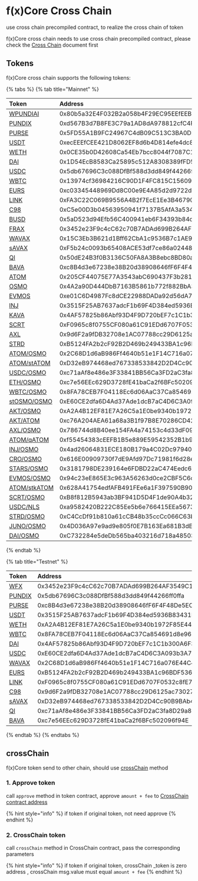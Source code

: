# f(x)Core Cross Chain

use cross chain precompiled contract, to realize the cross chain of token

f(x)Core cross chain needs to use cross chain precompiled contract, please check
the [Cross Chain](../precompiles/cross-chain.md#crossChain) document first

## Tokens

f(x)Core cross chain supports the following tokens:

{% tabs %}
{% tab title="Mainnet" %}

| Token                                                                                     | Address                                    |
|:------------------------------------------------------------------------------------------|:-------------------------------------------|
| [WPUNDIAI](https://pundiscan.io/evm/token/0x80b5a32E4F032B2a058b4F29EC95EEfEEB87aDcd)     | 0x80b5a32E4F032B2a058b4F29EC95EEfEEB87aDcd |
| [PUNDIX](https://pundiscan.io/evm/token/0xd567B3d7B8FE3C79a1AD8dA978812cfC4Fa05e75)       | 0xd567B3d7B8FE3C79a1AD8dA978812cfC4Fa05e75 |
| [PURSE](https://pundiscan.io/evm/token/0x5FD55A1B9FC24967C4dB09C513C3BA0DFa7FF687)        | 0x5FD55A1B9FC24967C4dB09C513C3BA0DFa7FF687 |
| [USDT](https://pundiscan.io/evm/token/0xecEEEfCEE421D8062EF8d6b4D814efe4dc898265)         | 0xecEEEfCEE421D8062EF8d6b4D814efe4dc898265 |
| [WETH](https://pundiscan.io/evm/token/0x0CE35b0D42608Ca54Eb7bcc8044f7087C18E7717)         | 0x0CE35b0D42608Ca54Eb7bcc8044f7087C18E7717 |
| [DAI](https://pundiscan.io/evm/token/0x1D54EcB8583Ca25895c512A8308389fFD581F9c9)          | 0x1D54EcB8583Ca25895c512A8308389fFD581F9c9 |
| [USDC](https://pundiscan.io/evm/token/0x5db67696C3c088DfBf588d3dd849f44266ff0ffa)         | 0x5db67696C3c088DfBf588d3dd849f44266ff0ffa |
| [WBTC](https://pundiscan.io/evm/token/0x13974cf36984216C90D1F4FC815C156092feA396)         | 0x13974cf36984216C90D1F4FC815C156092feA396 |
| [EURS](https://pundiscan.io/evm/token/0xc03345448969Dd8C00e9E4A85d2d9722d093aF8E)         | 0xc03345448969Dd8C00e9E4A85d2d9722d093aF8E |
| [LINK](https://pundiscan.io/evm/token/0xFA3C22C069B9556A4B2f7EcE1Ee3B467909f4864)         | 0xFA3C22C069B9556A4B2f7EcE1Ee3B467909f4864 |
| [C98](https://pundiscan.io/evm/token/0xC5e00D3b04563950941f7137B5AfA3a534F0D6d6)          | 0xC5e00D3b04563950941f7137B5AfA3a534F0D6d6 |
| [BUSD](https://pundiscan.io/evm/token/0x5aD523d94Efb56C400941eb6F34393b84c75ba39)         | 0x5aD523d94Efb56C400941eb6F34393b84c75ba39 |
| [FRAX](https://pundiscan.io/evm/token/0x3452e23F9c4cC62c70B7ADAd699B264AF3549C19)         | 0x3452e23F9c4cC62c70B7ADAd699B264AF3549C19 |
| [WAVAX](https://pundiscan.io/evm/token/0x15C3Eb3B621d1Bff62CbA1c9536B7c1AE9149b57)        | 0x15C3Eb3B621d1Bff62CbA1c9536B7c1AE9149b57 |
| [sAVAX](https://pundiscan.io/evm/token/0xF5b24c0093b65408ACE53df7ce86a02448d53b25)        | 0xF5b24c0093b65408ACE53df7ce86a02448d53b25 |
| [QI](https://pundiscan.io/evm/token/0x50dE24B3f0B3136C50FA8A3B8ebc8BD80a269ce5)           | 0x50dE24B3f0B3136C50FA8A3B8ebc8BD80a269ce5 |
| [BAVA](https://pundiscan.io/evm/token/0xc8B4d3e67238e38B20d38908646fF6F4F48De5EC)         | 0xc8B4d3e67238e38B20d38908646fF6F4F48De5EC |
| [ATOM](https://pundiscan.io/evm/token/0x205CF44075E77A3543abC690437F3b2819bc450a)         | 0x205CF44075E77A3543abC690437F3b2819bc450a |
| [OSMO](https://pundiscan.io/evm/token/0x4A2a90D444DbB7163B5861b772f882BbA394Ca67)         | 0x4A2a90D444DbB7163B5861b772f882BbA394Ca67 |
| [EVMOS](https://pundiscan.io/evm/token/0xe01C6D4987Fc8dCE22988DADa92d56dA701d0Fe0)        | 0xe01C6D4987Fc8dCE22988DADa92d56dA701d0Fe0 |
| [INJ](https://pundiscan.io/evm/token/0x3515F25AB7637adcF1b69F4D384ed5936B83431F)          | 0x3515F25AB7637adcF1b69F4D384ed5936B83431F |
| [KAVA](https://pundiscan.io/evm/token/0x4AF57825b86Abf93D4F9D720bEF7c1C1b300A6F3)         | 0x4AF57825b86Abf93D4F9D720bEF7c1C1b300A6F3 |
| [SCRT](https://pundiscan.io/evm/token/0xF0965c8f0755CF080a61C91EDd6707F0532c8fE7)         | 0xF0965c8f0755CF080a61C91EDd6707F0532c8fE7 |
| [AXL](https://pundiscan.io/evm/token/0x9d6F2a9fDB32708e1AC07788cc29D6125ac73027)          | 0x9d6F2a9fDB32708e1AC07788cc29D6125ac73027 |
| [STRD](https://pundiscan.io/evm/token/0xB5124FA2b2cF92B2D469b249433BA1c96BDF536D)         | 0xB5124FA2b2cF92B2D469b249433BA1c96BDF536D |
| [ATOM/OSMO](https://pundiscan.io/evm/token/0x2C68D1d6aB986Ff4640b51e1F14C716a076E44C4)    | 0x2C68D1d6aB986Ff4640b51e1F14C716a076E44C4 |
| [ATOM/stATOM](https://pundiscan.io/evm/token/0xD32eB974468ed767338533842D2D4Cc90B9BAb46)  | 0xD32eB974468ed767338533842D2D4Cc90B9BAb46 |
| [USDC/OSMO](https://pundiscan.io/evm/token/0xc71aAf8e486e3F33841BB56Ca3FD2aC3fa8D29a8)    | 0xc71aAf8e486e3F33841BB56Ca3FD2aC3fa8D29a8 |
| [ETH/OSMO](https://pundiscan.io/evm/token/0xc7e56EEc629D3728fE41baCa2f6BFc502096f94E)     | 0xc7e56EEc629D3728fE41baCa2f6BFc502096f94E |
| [WBTC/OSMO](https://pundiscan.io/evm/token/0x8FA78CEB7F04118Ec6d06AaC37Ca854691d8e963)    | 0x8FA78CEB7F04118Ec6d06AaC37Ca854691d8e963 |
| [stOSMO/OSMO](https://pundiscan.io/evm/token/0xE60CE2dfa6D4Ad37Ade1dcB7aC4D6C3A093b3A7E)  | 0xE60CE2dfa6D4Ad37Ade1dcB7aC4D6C3A093b3A7E |
| [AKT/OSMO](https://pundiscan.io/evm/token/0xA2A4B12EF81E7A26C5a1E0be9340b1972F85E44A)     | 0xA2A4B12EF81E7A26C5a1E0be9340b1972F85E44A |
| [AKT/ATOM](https://pundiscan.io/evm/token/0xc76A204AEA61a68a3B1f97B8E70286CD42B020D2)     | 0xc76A204AEA61a68a3B1f97B8E70286CD42B020D2 |
| [AXL/OSMO](https://pundiscan.io/evm/token/0x786744d8B40ee154FA4a74153c4d33dF09aBf015)     | 0x786744d8B40ee154FA4a74153c4d33dF09aBf015 |
| [ATOM/qATOM](https://pundiscan.io/evm/token/0xf55454383cEEFB1B5e889E59542352B1b928707d)   | 0xf55454383cEEFB1B5e889E59542352B1b928707d |
| [INJ/OSMO](https://pundiscan.io/evm/token/0x4ad26064831ECE180B179a4C02Dc97940AA77B17)     | 0x4ad26064831ECE180B179a4C02Dc97940AA77B17 |
| [CRO/OSMO](https://pundiscan.io/evm/token/0x616E00909730f7dE9Afd97Dc71981f6d28e2B0ca)     | 0x616E00909730f7dE9Afd97Dc71981f6d28e2B0ca |
| [STARS/OSMO](https://pundiscan.io/evm/token/0x3181798DE239164e6FDBD22aC474Eedc61bf821e)   | 0x3181798DE239164e6FDBD22aC474Eedc61bf821e |
| [EVMOS/OSMO](https://pundiscan.io/evm/token/0x94c23eE865E3c963A56263d0ce2CBF5C6cE7ce2d)   | 0x94c23eE865E3c963A56263d0ce2CBF5C6cE7ce2d |
| [ATOM/stkATOM](https://pundiscan.io/evm/token/0x628A41754edfAFB491FEe6a1F397590B9013E01B) | 0x628A41754edfAFB491FEe6a1F397590B9013E01B |
| [SCRT/OSMO](https://pundiscan.io/evm/token/0xB8f812B5943ab3BF941D5D4F1de90A4b326c5d8f)    | 0xB8f812B5943ab3BF941D5D4F1de90A4b326c5d8f |
| [USDC/NLS](https://pundiscan.io/evm/token/0xa9582420B222C85Ee5b6e766415EEa5673283A03)     | 0xa9582420B222C85Ee5b6e766415EEa5673283A03 |
| [STRD/OSMO](https://pundiscan.io/evm/token/0xC4CcDf91b810a61cCB48b35ccCc066C63bf94B4F)    | 0xC4CcDf91b810a61cCB48b35ccCc066C63bf94B4F |
| [JUNO/OSMO](https://pundiscan.io/evm/token/0x4D036A97e9ad9e805f0E7B163Ea681B3dE83B7BF)    | 0x4D036A97e9ad9e805f0E7B163Ea681B3dE83B7BF |
| [DAI/OSMO](https://pundiscan.io/evm/token/0xC732284e5deDb565ba403216d718a485038E55A6)     | 0xC732284e5deDb565ba403216d718a485038E55A6 |

{% endtab %}

{% tab title="Testnet" %}

| Token                                                                                      | Address                                    |
|:-------------------------------------------------------------------------------------------|:-------------------------------------------|
| [WFX](https://testnet.pundiscan.io/evm/token/0x3452e23F9c4cC62c70B7ADAd699B264AF3549C19)    | 0x3452e23F9c4cC62c70B7ADAd699B264AF3549C19 |
| [PUNDIX](https://testnet.pundiscan.io/evm/token/0x5db67696C3c088DfBf588d3dd849f44266ff0ffa) | 0x5db67696C3c088DfBf588d3dd849f44266ff0ffa |
| [PURSE](https://testnet.pundiscan.io/evm/token/0xc8B4d3e67238e38B20d38908646fF6F4F48De5EC)  | 0xc8B4d3e67238e38B20d38908646fF6F4F48De5EC |
| [USDT](https://testnet.pundiscan.io/evm/token/0x3515F25AB7637adcF1b69F4D384ed5936B83431F)   | 0x3515F25AB7637adcF1b69F4D384ed5936B83431F |
| [WETH](https://testnet.pundiscan.io/evm/token/0xA2A4B12EF81E7A26C5a1E0be9340b1972F85E44A)   | 0xA2A4B12EF81E7A26C5a1E0be9340b1972F85E44A |
| [WBTC](https://testnet.pundiscan.io/evm/token/0x8FA78CEB7F04118Ec6d06AaC37Ca854691d8e963)   | 0x8FA78CEB7F04118Ec6d06AaC37Ca854691d8e963 |
| [DAI](https://testnet.pundiscan.io/evm/token/0x4AF57825b86Abf93D4F9D720bEF7c1C1b300A6F3)    | 0x4AF57825b86Abf93D4F9D720bEF7c1C1b300A6F3 |
| [USDC](https://testnet.pundiscan.io/evm/token/0xE60CE2dfa6D4Ad37Ade1dcB7aC4D6C3A093b3A7E)   | 0xE60CE2dfa6D4Ad37Ade1dcB7aC4D6C3A093b3A7E |
| [WAVAX](https://testnet.pundiscan.io/evm/token/0x2C68D1d6aB986Ff4640b51e1F14C716a076E44C4)  | 0x2C68D1d6aB986Ff4640b51e1F14C716a076E44C4 |
| [EURS](https://testnet.pundiscan.io/evm/token/0xB5124FA2b2cF92B2D469b249433BA1c96BDF536D)   | 0xB5124FA2b2cF92B2D469b249433BA1c96BDF536D |
| [LINK](https://testnet.pundiscan.io/evm/token/0xF0965c8f0755CF080a61C91EDd6707F0532c8fE7)   | 0xF0965c8f0755CF080a61C91EDd6707F0532c8fE7 |
| [C98](https://testnet.pundiscan.io/evm/token0x9d6F2a9fDB32708e1AC07788cc29D6125ac73027/)    | 0x9d6F2a9fDB32708e1AC07788cc29D6125ac73027 |
| [sAVAX](https://testnet.pundiscan.io/evm/token/0xD32eB974468ed767338533842D2D4Cc90B9BAb46)  | 0xD32eB974468ed767338533842D2D4Cc90B9BAb46 |
| [QI](https://testnet.pundiscan.io/evm/token/0xc71aAf8e486e3F33841BB56Ca3FD2aC3fa8D29a8)     | 0xc71aAf8e486e3F33841BB56Ca3FD2aC3fa8D29a8 |
| [BAVA](https://testnet.pundiscan.io/evm/token/0xc7e56EEc629D3728fE41baCa2f6BFc502096f94E)   | 0xc7e56EEc629D3728fE41baCa2f6BFc502096f94E |

{% endtab %}
{% endtabs %}

## crossChain

f(x)Core token send to other chain, should use [crossChain](../precompiles/cross-chain.md#crosschain) method

### 1. Approve token

call `approve` method in token contract, approve `amount + fee`
to [CrossChain contract address](../precompiles/cross-chain.md)

{% hint style="info" %}
if token if original token, not need approve
{% endhint %}

### 2. CrossChain token

call `crossChain` method in CrossChain contract, pass the corresponding parameters

{% hint style="info" %}
if token if original token, crossChain _token is zero address , crossChain msg.value must equal `amount + fee`
{% endhint %}


